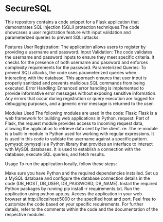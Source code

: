 # SecureSQL
This repository contains a code snippet for a Flask application that demonstrates SQL injection (SQLi) protection techniques.The code showcases a user registration feature with input validation and parameterized queries to prevent SQLi attacks.

Features
User Registration: The application allows users to register by providing a username and password.
Input Validation: The code validates the username and password inputs to ensure they meet specific criteria. It checks for the presence of both username and password and enforces complexity requirements for the password.
Parameterized Queries: To prevent SQLi attacks, the code uses parameterized queries when interacting with the database. This approach ensures that user input is properly sanitized and prevents malicious SQL commands from being executed.
Error Handling: Enhanced error handling is implemented to provide informative error messages without exposing sensitive information. Any errors that occur during registration or query execution are logged for debugging purposes, and a generic error message is returned to the user.

Modules Used
The following modules are used in the code:
Flask: Flask is a web framework for building web applications in Python.
request: Part of Flask, the request module provides access to incoming request data, allowing the application to retrieve data sent by the client.
re: The re module is a built-in module in Python used for working with regular expressions. It is used in this code to validate the username against a specific pattern.
pymysql: pymysql is a Python library that provides an interface to interact with MySQL databases. It is used to establish a connection with the database, execute SQL queries, and fetch results.

Usage
To run the application locally, follow these steps:

Make sure you have Python and the required dependencies installed.
Set up a MySQL database and configure the database connection details in the code (DB_HOST, DB_USER, DB_PASSWORD, DB_NAME).
Install the required Python packages by running pip install -r requirements.txt.
Run the application using python app.py.
Access the application in your web browser at http://localhost:5000 or the specified host and port.
Feel free to customize the code based on your specific requirements. For further details, refer to the comments within the code and the documentation of the respective modules.
